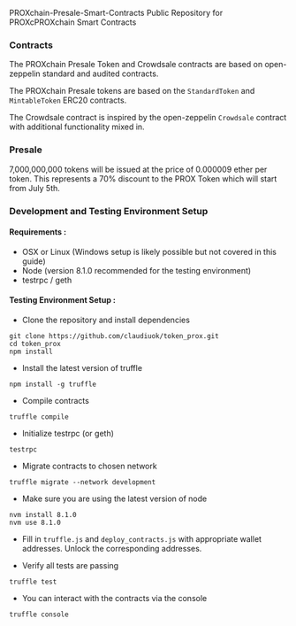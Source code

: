  PROXchain-Presale-Smart-Contracts
Public Repository for PROXcPROXchain Smart Contracts



### Contracts
The PROXchain Presale Token and Crowdsale contracts are based on open-zeppelin standard and audited contracts.

The PROXchain Presale tokens are based on the `StandardToken` and `MintableToken` ERC20 contracts.

The Crowdsale contract is inspired by the open-zeppelin `Crowdsale` contract with additional functionality mixed in.


### Presale
7,000,000,000 tokens will be issued at the price of 0.000009 ether per token. This represents a 70% discount to the PROX Token which will start from July 5th.

### Development and Testing Environment Setup

#### Requirements :
- OSX or Linux (Windows setup is likely possible but not covered in this guide)
- Node (version 8.1.0 recommended for the testing environment)
- testrpc / geth 


#### Testing Environment Setup : 

- Clone the repository and install dependencies

``` 
git clone https://github.com/claudiuok/token_prox.git
cd token_prox
npm install
```

- Install the latest version of truffle

```
npm install -g truffle
```

- Compile contracts
```
truffle compile
```

- Initialize testrpc (or geth)

```
testrpc
```

- Migrate contracts to chosen network

```
truffle migrate --network development
```

- Make sure you are using the latest version of node

``` 
nvm install 8.1.0
nvm use 8.1.0
```


- Fill in `truffle.js` and `deploy_contracts.js` with appropriate wallet addresses. Unlock the corresponding addresses.

- Verify all tests are passing

```
truffle test
```

- You can interact with the contracts via the console 

```
truffle console
```



